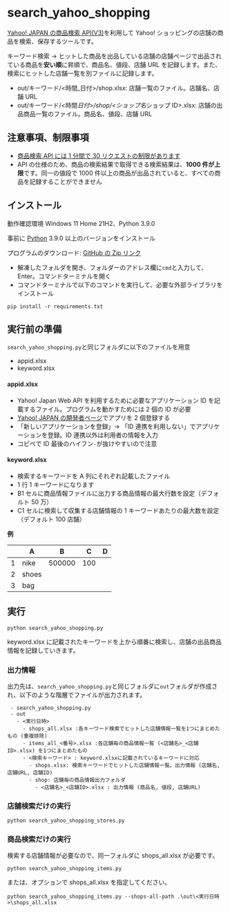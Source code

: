 # search_yahoo_shopping

[Yahoo! JAPAN の商品検索 API(V3)](https://developer.yahoo.co.jp/webapi/shopping/shopping/v3/itemsearch.html)を利用して Yahoo! ショッピングの店舗の商品を検索、保存するツールです。

キーワード検索 → ヒットした商品を出品している店舗の店舗ページで出品されている商品を**安い順**に昇順で、商品名、値段、店舗 URL を記録します。また、検索にヒットした店舗一覧を別ファイルに記録します。

- out/キーワード/<時間\_日付>/shop.xlsx: 店舗一覧のファイル。店舗名、店舗 URL
- out/キーワード/<時間*日付>/shop/<ショップ名*ショップ ID>.xlsx: 店舗の出品商品一覧のファイル。商品名、値段、店舗 URL

## 注意事項、制限事項

- [商品検索 API には 1 分間で 30 リクエストの制限があります](商品検索APIには1分間で30リクエストの制限があります)
- API の仕様のため、商品の検索結果で取得できる検索結果は、**1000 件が上限**です。同一の値段で 1000 件以上の商品が出品されていると、すべての商品を記録することができません

## インストール

動作確認環境 Windows 11 Home 21H2、Python 3.9.0

事前に [Python](https://www.python.org/) 3.9.0 以上のバージョンをインストール

プログラムのダウンロード: [GitHub の Zip リンク](https://github.com/amaga38/search_yahoo_shopping/archive/refs/heads/main.zip)

- 解凍したフォルダを開き、フォルダーのアドレス欄に`cmd`と入力して、Enter。コマンドターミナルを開く
- コマンドターミナルで以下のコマンドを実行して、必要な外部ライブラリをインストール

```
pip install -r requirements.txt
```

## 実行前の準備

`search_yahoo_shopping.py`と同じフォルダに以下のファイルを用意

- appid.xlsx
- keyword.xlsx

#### appid.xlsx

- Yahoo! Japan Web API を利用するために必要なアプリケーション ID を記載するファイル。プログラムを動かすためには 2 個の ID が必要
- [Yahoo! JAPAN の開発者ページ](https://e.developer.yahoo.co.jp/dashboard/)でアプリを 2 個登録する
- 「新しいアプリケーションを登録」→ 「ID 連携を利用しない」でアプリケーションを登録。ID 連携以外は利用者の情報を入力
- コピペで ID 最後のハイフン`-`が抜けやすいので注意

#### keyword.xlsx

- 検索するキーワードを A 列にそれぞれ記載したファイル
- 1 行 1 キーワードになります
- B1 セルに商品情報ファイルに出力する商品情報の最大行数を設定（デフォルト 50 万）
- C1 セルに検索して収集する店舗情報の 1 キーワードあたりの最大数を設定（デフォルト 100 店舗）

**例**

|     | A     | B      | C   | D   |
| --- | ----- | ------ | --- | --- |
| 1   | nike  | 500000 | 100 |     |
| 2   | shoes |        |     |     |
| 3   | bag   |        |     |     |

## 実行

```
python search_yahoo_shopping.py
```

keyword.xlsx に記載されたキーワードを上から順番に検索し、店舗の出品商品情報を記録していきます。

### 出力情報

出力先は、`search_yahoo_shopping.py`と同じフォルダに`out`フォルダが作成され、以下のような階層でファイルが出力されます。

```
 - search_yahoo_shopping.py
 - out
   - <実行日時>
     - shops_all.xlsx :各キーワード検索でヒットした店舗情報一覧を1つにまとめたもの (重複排除)
     - items_all_<番号>.xlsx :各店舗毎の商品情報一覧 (<店舗名>_<店舗ID>.xlsx) を1つにまとめたもの
     - <検索キーワード> : keyword.xlsxに記載されているキーワードに対応
       - shops.xlsx: 検索キーワードでヒットした店舗情報一覧。出力情報 (店舗名, 店舗URL, 店舗ID)
       - shop: 店舗毎の商品情報出力フォルダ
         - <店舗名>_<店舗ID>.xlsx : 出力情報 (商品名, 値段, 店舗URL)
```

### 店舗検索だけの実行

```
python search_yahoo_shopping_stores.py
```

### 商品検索だけの実行

検索する店舗情報が必要なので、同一フォルダに shops_all.xlsx が必要です。

```
python search_yahoo_shopping_items.py
```

または、オプションで shops_all.xlsx を指定してください。

```
python search_yahoo_shopping_items.py --shops-all-path .\out\<実行日時>\shops_all.xlsx
```
